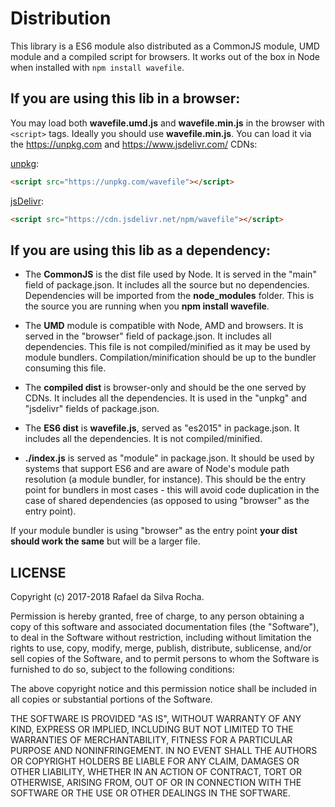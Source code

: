 # Distribution
This library is a ES6 module also distributed as a CommonJS module, UMD module and a compiled script for browsers. It works out of the box in Node when installed with ```npm install wavefile```.

## If you are using this lib in a browser:

You may load both **wavefile.umd.js** and **wavefile.min.js** in the browser with ```<script>``` tags. Ideally you should use **wavefile.min.js**. You can load it via the https://unpkg.com and https://www.jsdelivr.com/ CDNs:

[unpkg](https://www.unpkg.com):
```html
<script src="https://unpkg.com/wavefile"></script>
```

[jsDelivr](https://www.jsdelivr.com):
```html
<script src="https://cdn.jsdelivr.net/npm/wavefile"></script>
```

## If you are using this lib as a dependency:

- The **CommonJS** is the dist file used by Node. It is served in the "main" field of package.json. It includes all the source but no dependencies. Dependencies will be imported from the **node_modules** folder. This is the source you are running when you **npm install wavefile**.

- The **UMD** module is compatible with Node, AMD and browsers. It is served in the "browser" field of package.json. It includes all dependencies. This file is not compiled/minified as it may be used by module bundlers. Compilation/minification should be up to the bundler consuming this file.

- The **compiled dist** is browser-only and should be the one served by CDNs. It includes all the dependencies. It is used in the "unpkg" and "jsdelivr" fields of package.json.

- The **ES6 dist** is **wavefile.js**, served as "es2015" in package.json. It includes all the dependencies. It is not compiled/minified.

- **./index.js** is served as "module" in package.json. It should be used by systems that support ES6 and are aware of Node's module path resolution (a module bundler, for instance). This should be the entry point for bundlers in most cases - this will avoid code duplication in the case of shared dependencies (as opposed to using "browser" as the entry point).

If your module bundler is using "browser" as the entry point **your dist should work the same** but will be a larger file.

## LICENSE
Copyright (c) 2017-2018 Rafael da Silva Rocha.

Permission is hereby granted, free of charge, to any person obtaining
a copy of this software and associated documentation files (the
"Software"), to deal in the Software without restriction, including
without limitation the rights to use, copy, modify, merge, publish,
distribute, sublicense, and/or sell copies of the Software, and to
permit persons to whom the Software is furnished to do so, subject to
the following conditions:

The above copyright notice and this permission notice shall be
included in all copies or substantial portions of the Software.

THE SOFTWARE IS PROVIDED "AS IS", WITHOUT WARRANTY OF ANY KIND,
EXPRESS OR IMPLIED, INCLUDING BUT NOT LIMITED TO THE WARRANTIES OF
MERCHANTABILITY, FITNESS FOR A PARTICULAR PURPOSE AND
NONINFRINGEMENT. IN NO EVENT SHALL THE AUTHORS OR COPYRIGHT HOLDERS BE
LIABLE FOR ANY CLAIM, DAMAGES OR OTHER LIABILITY, WHETHER IN AN ACTION
OF CONTRACT, TORT OR OTHERWISE, ARISING FROM, OUT OF OR IN CONNECTION
WITH THE SOFTWARE OR THE USE OR OTHER DEALINGS IN THE SOFTWARE.
